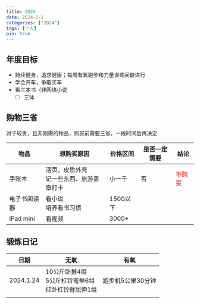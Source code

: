 ```yaml
---
title: 2024
date: 2024-1-1
categories: ["2024"]
tags: [个人]
pin: true
---
```

## 年度目标
- 持续健身，追求健康；每周有氧跑步和力量训练间歇进行
- 学会开车，争取买车
- 看三本书（非网络小说
	- [ ] 三体

## 购物三省
对于较贵，且非刚需的物品，购买前需要三省，一段时间后再决定

| 物品 | 想购买原因 | 价格区间 | 是否一定需要 | 结论 |
| ---- | ---- | ---- | ---- | ---- |
| 手账本 | 活页，皮质外壳  <br>记一些东西、旅游盖章打卡 | 小一千 | 否 | <span style="color:red">不购买</span><br> |
| 电子书阅读器 | 看小说<br>培养看书习惯 | 1500以下 |  |  |
| IPad mini | 看视频 | 3000+ |  |  |

## 锻炼日记
| 日期 | 无氧 | 有氧 |
| ---- | ---- | ---- |
| 2024.1.24 | 10公斤卧推4组<br>5公斤杠铃弯举6组<br>仰卧杠铃臂屈伸1组 | 跑步机5公里30分钟 |
|  |  |  |
